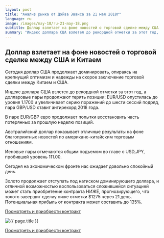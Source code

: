 ```yaml
---
layout: post
title: "Анализ рынка от Дэйва Эванса за 21 мая 2018г"
language: ru
image: /images/may-18/ru-21-may-18.png
subtitle: Доллар взлетает на фоне новостей о торговой сделке между США и Китаем
summary: "Индекс доллара США взлетел до рекордной отметки за этот год, а долларовые пары продолжают терять позиции: EUR/USD опустилась до уровня 1.1700 и увеличивает серию поражений до шести сессий подряд, пара GBP/USD ставит антирекорд 2018 года"
---
```

##  Доллар взлетает на фоне новостей о торговой сделке между США и Китаем

Сегодня доллар США продолжает доминировать, опираясь на крепнущий оптимизм и надежды на скорое заключение торговой сделки между Китаем и США. 

Индекс доллара США взлетел до рекордной отметки за этот год, а долларовые пары продолжают терять позиции: EUR/USD опустилась до уровня 1.1700 и увеличивает серию поражений до шести сессий подряд, пара GBP/USD ставит антирекорд 2018 года.

В паре EUR/GBP евро продолжает попытки восстановить часть потерянных за прошлую неделю позиций.

Австралийский доллар показывает отличные результаты на фоне благоприятных новостей по американо-китайским торговым отношениям.

Иеновые пары отмечаются общим подъемом во главе с USD,JPY, пробившей уровень 111.00.
 
 
Сегодня на экономическом фронте нас ожидает довольно спокойный день.
 
 
Золото продолжает отступать под натиском доминирующего доллара, и отличной возможностью воспользоваться сложившейся ситуацией может стать приобретение контракта НИЖЕ, прогнозирующего, что золото завершит сделку ниже отметки $1275 через 21 день. Потенциальная прибыль от контракта может составить до 135%.

<a href="http://record.binary.com/_bivVDfg8lHux76XffYA0JmNd7ZgqdRLk/1/market=commodities&underlying=frxXAUUSD&formname=higherlower&duration_amount=21&duration_units=d&amount=10&amount_type=payout&expiry_type=duration&barrier=1275" target="_blank">Посмотреть и приобрести контракт</a>

<img src="{{ site.url }}/images/may-18/ru-21-may-18.png" alt="{{ page.title }}"  title="{{ page.title }}">

<a href="%LINK%%?https://www.binary.com/d/trade.cgi?market=commodities&underlying=frxXAUUSD&formname=higherlower&duration_amount=21&duration_units=d&amount=10&amount_type=payout&expiry_type=duration&barrier=1275" target="_blank">Посмотреть и приобрести контракт</a>
